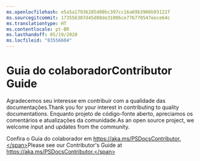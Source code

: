 ```yaml
---
ms.openlocfilehash: e5a5a17936285d00bc397cc16a69b3906b93122f
ms.sourcegitcommit: 173556307d45d88de31086ce776770547eece64c
ms.translationtype: HT
ms.contentlocale: pt-BR
ms.lasthandoff: 05/19/2020
ms.locfileid: "83556604"
---
```

# <a name="contributor-guide"></a><span data-ttu-id="ae5ad-101">Guia do colaborador</span><span class="sxs-lookup"><span data-stu-id="ae5ad-101">Contributor Guide</span></span>

<span data-ttu-id="ae5ad-102">Agradecemos seu interesse em contribuir com a qualidade das documentações.</span><span class="sxs-lookup"><span data-stu-id="ae5ad-102">Thank you for your interest in contributing to quality documentations.</span></span>
<span data-ttu-id="ae5ad-103">Enquanto projeto de código-fonte aberto, apreciamos os comentários e atualizações da comunidade.</span><span class="sxs-lookup"><span data-stu-id="ae5ad-103">As an open source project, we welcome input and updates from the community.</span></span>

<span data-ttu-id="ae5ad-104">Confira o Guia do colaborador em https://aka.ms/PSDocsContributor.</span><span class="sxs-lookup"><span data-stu-id="ae5ad-104">Please see our Contributor's Guide at https://aka.ms/PSDocsContributor.</span></span>
